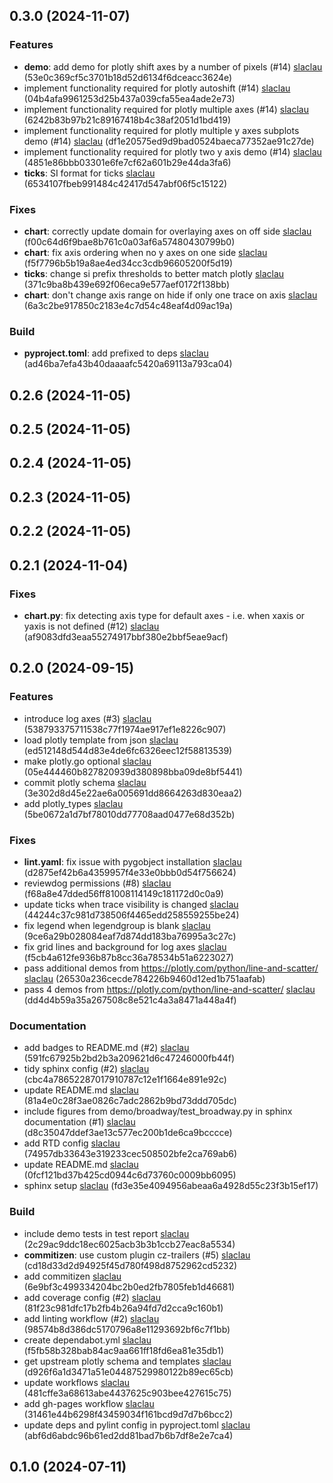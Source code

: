 ## 0.3.0 (2024-11-07)

### Features

- **demo**: add demo for plotly shift axes by a number of pixels (#14) [slaclau](seb.laclau@gmail.com) (53e0c369cf5c3701b18d52d6134f6dceacc3624e)
- implement functionality required for plotly autoshift (#14) [slaclau](seb.laclau@gmail.com) (04b4afa9961253d25b437a039cfa55ea4ade2e73)
- implement functionality required for plotly multiple axes (#14) [slaclau](seb.laclau@gmail.com) (6242b83b97b21c89167418b4c38af2051d1bd419)
- implement functionality required for plotly multiple y axes subplots demo (#14) [slaclau](seb.laclau@gmail.com) (df1e20575ed9d9bad0524baeca77352ae91c27de)
- implement functionality required for plotly two y axis demo (#14) [slaclau](seb.laclau@gmail.com) (4851e86bbb03301e6fe7cf62a601b29e44da3fa6)
- **ticks**: SI format for ticks [slaclau](seb.laclau@gmail.com) (6534107fbeb991484c42417d547abf06f5c15122)

### Fixes

- **chart**: correctly update domain for overlaying axes on off side [slaclau](seb.laclau@gmail.com) (f00c64d6f9bae8b761c0a03af6a57480430799b0)
- **chart**: fix axis ordering when no y axes on one side [slaclau](seb.laclau@gmail.com) (f5f7796b5b19a8ae4ed34cc3cdb96605200f5d19)
- **ticks**: change si prefix thresholds to better match plotly [slaclau](seb.laclau@gmail.com) (371c9ba8b439e692f06eca9e577aef0172f138bb)
- **chart**: don't change axis range on hide if only one trace on axis [slaclau](seb.laclau@gmail.com) (6a3c2be917850c2183e4c7d54c48eaf4d09ac19a)

### Build

- **pyproject.toml**: add prefixed to deps [slaclau](seb.laclau@gmail.com) (ad46ba7efa43b40daaaafc5420a69113a793ca04)

## 0.2.6 (2024-11-05)

## 0.2.5 (2024-11-05)

## 0.2.4 (2024-11-05)

## 0.2.3 (2024-11-05)

## 0.2.2 (2024-11-05)

## 0.2.1 (2024-11-04)

### Fixes

- **chart.py**: fix detecting axis type for default axes - i.e. when xaxis or yaxis is not defined (#12) [slaclau](77557628+slaclau@users.noreply.github.com) (af9083dfd3eaa55274917bbf380e2bbf5eae9acf)

## 0.2.0 (2024-09-15)

### Features

- introduce log axes (#3) [slaclau](77557628+slaclau@users.noreply.github.com) (538793375711538c77f1974ae917ef1e8226c907)
- load plotly template from json [slaclau](seb.laclau@gmail.com) (ed512148d544d83e4de6fc6326eec12f58813539)
- make plotly.go optional [slaclau](seb.laclau@gmail.com) (05e444460b827820939d380898bba09de8bf5441)
- commit plotly schema [slaclau](seb.laclau@gmail.com) (3e302d8d45e22ae6a005691dd8664263d830eaa2)
- add plotly_types [slaclau](seb.laclau@gmail.com) (5be0672a1d7bf78010dd77708aad0477e68d352b)

### Fixes

- **lint.yaml**: fix issue with pygobject installation [slaclau](seb.laclau@gmail.com) (d2875ef42b6a4359957f4e33e0bbb0d54f756624)
- reviewdog permissions (#8) [slaclau](77557628+slaclau@users.noreply.github.com) (f68a8e47dded56ff81008114149c181172d0c0a9)
- update ticks when trace visibility is changed [slaclau](seb.laclau@gmail.com) (44244c37c981d738506f4465edd258559255be24)
- fix legend when legendgroup is blank [slaclau](seb.laclau@gmail.com) (9ce6a29b028084eaf7d874dd183ba76995a3c27c)
- fix grid lines and background for log axes [slaclau](seb.laclau@gmail.com) (f5cb4a612fe936b87b8cc36a78534b51a6223027)
- pass additional demos from https://plotly.com/python/line-and-scatter/ [slaclau](seb.laclau@gmail.com) (26530a236cecde784226b9460d12ed1b751aafab)
- pass 4 demos from https://plotly.com/python/line-and-scatter/ [slaclau](seb.laclau@gmail.com) (dd4d4b59a35a267508c8e521c4a3a8471a448a4f)

### Documentation

- add badges to README.md (#2) [slaclau](seb.laclau@gmail.com) (591fc67925b2bd2b3a209621d6c47246000fb44f)
- tidy sphinx config (#2) [slaclau](seb.laclau@gmail.com) (cbc4a78652287017910787c12e1f1664e891e92c)
- update README.md [slaclau](77557628+slaclau@users.noreply.github.com) (81a4e0c28f3ae0826c7adc2862b9bd73ddd705dc)
- include figures from demo/broadway/test_broadway.py in sphinx documentation (#1) [slaclau](77557628+slaclau@users.noreply.github.com) (d8c35047ddef3ae13c577ec200b1de6ca9bcccce)
- add RTD config [slaclau](77557628+slaclau@users.noreply.github.com) (74957db33643e319233cec508502bfe2ca769ab6)
- update README.md [slaclau](77557628+slaclau@users.noreply.github.com) (0fcf121bd37b425cd0944c6d73760c0009bb6095)
- sphinx setup [slaclau](seb.laclau@gmail.com) (fd3e35e4094956abeaa6a4928d55c23f3b15ef17)

### Build

- include demo tests in test report [slaclau](seb.laclau@gmail.com) (2c29ac9ddc18ec6025acb3b3b1ccb27eac8a5534)
- **commitizen**: use custom plugin cz-trailers (#5) [slaclau](seb.laclau@gmail.com) (cd18d33d2d94925f45d780f498d8752962cd5232)
- add commitizen [slaclau](77557628+slaclau@users.noreply.github.com) (6e9bf3c499334204bc2b0ed2fb7805feb1d46681)
- add coverage config (#2) [slaclau](seb.laclau@gmail.com) (81f23c981dfc17b2fb4b26a94fd7d2cca9c160b1)
- add linting workflow (#2) [slaclau](seb.laclau@gmail.com) (98574b8d386dc5170796a8e11293692bf6c7f1bb)
- create dependabot.yml [slaclau](77557628+slaclau@users.noreply.github.com) (f5fb58b328bab84ac9aa661ff18fd6ea81e35db1)
- get upstream plotly schema and templates [slaclau](77557628+slaclau@users.noreply.github.com) (d926f6a1d3471a51e04487529980122b89ec65cb)
- update workflows [slaclau](seb.laclau@gmail.com) (481cffe3a68613abe4437625c903bee427615c75)
- add gh-pages workflow [slaclau](seb.laclau@gmail.com) (31461e44b6298f43459034f161bcd9d7d7b6bcc2)
- update deps and pylint config in pyproject.toml [slaclau](seb.laclau@gmail.com) (abf6d6abdc96b61ed2dd81bad7b6b7df8e2e7ca4)

## 0.1.0 (2024-07-11)
